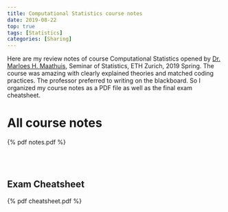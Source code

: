 ```yaml
---
title: Computational Statistics course notes
date: 2019-08-22
top: true
tags: [Statistics]
categories: [Sharing]
---
```


Here are my review notes of course Computational Statistics opened by [Dr. Marloes H. Maathuis](https://stat.ethz.ch/~maathuis/), Seminar of Statistics, ETH Zurich, 2019 Spring. The course was amazing with clearly explained theories and matched coding practices. The professor preferred to writing on the blackboard. So I organized my course notes as a PDF file as well as the final exam cheatsheet.

# All course notes

{% pdf notes.pdf %}

<br>



<br>

## Exam Cheatsheet

{% pdf cheatsheet.pdf %}

<br>

